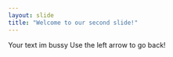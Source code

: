 ```yaml
---
layout: slide
title: "Welcome to our second slide!"
---
```

Your text im bussy
Use the left arrow to go back!
